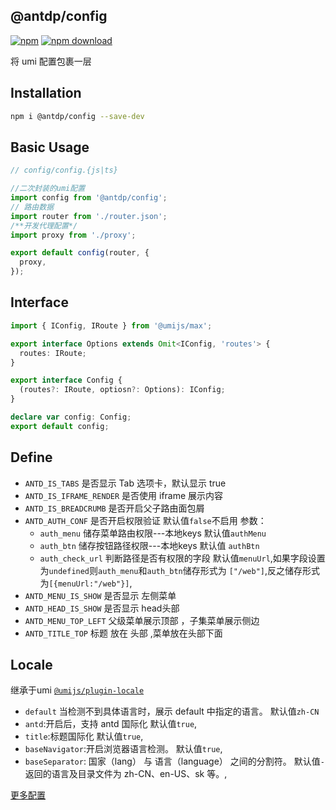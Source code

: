 @antdp/config
---

[![npm](https://img.shields.io/npm/v/@antdp/config.svg?maxAge=3600)](https://www.npmjs.com/package/@antdp/config)
[![npm download](https://img.shields.io/npm/dm/@antdp/config.svg?style=flat)](https://www.npmjs.com/package/@antdp/config)

将 umi 配置包裹一层

## Installation

```bash
npm i @antdp/config --save-dev
```

## Basic Usage

```js
// config/config.{js|ts}

//二次封装的umi配置
import config from '@antdp/config';
// 路由数据
import router from './router.json';
/**开发代理配置*/
import proxy from './proxy';

export default config(router, {
  proxy,
});
```

## Interface

```typescript
import { IConfig, IRoute } from '@umijs/max';

export interface Options extends Omit<IConfig, 'routes'> {
  routes: IRoute;
}

export interface Config {
  (routes?: IRoute, optiosn?: Options): IConfig;
}

declare var config: Config;
export default config;
```

## Define

- `ANTD_IS_TABS` 是否显示 Tab 选项卡，默认显示 true
- `ANTD_IS_IFRAME_RENDER` 是否使用 iframe 展示内容
- `ANTD_IS_BREADCRUMB` 是否开启父子路由面包屑
- `ANTD_AUTH_CONF` 是否开启权限验证 默认值`false`不启用 参数：
  - `auth_menu` 储存菜单路由权限---本地keys 默认值`authMenu`
  - `auth_btn` 储存按钮路径权限---本地keys 默认值 `authBtn`
  - `auth_check_url` 判断路径是否有权限的字段 默认值`menuUrl`,如果字段设置为`undefined`则`auth_menu`和`auth_btn`储存形式为 `["/web"]`,反之储存形式为`[{menuUrl:"/web"}]`,
- `ANTD_MENU_IS_SHOW` 是否显示 左侧菜单
- `ANTD_HEAD_IS_SHOW` 是否显示 head头部 
- `ANTD_MENU_TOP_LEFT` 父级菜单展示顶部 ，子集菜单展示侧边
- `ANTD_TITLE_TOP` 标题 放在 头部 ,菜单放在头部下面

## Locale
继承于umi [`@umijs/plugin-locale`](https://umijs.org/zh-CN/plugins/plugin-locale)
- `default` 当检测不到具体语言时，展示 default 中指定的语言。 默认值`zh-CN`
- `antd`:开启后，支持 antd 国际化 默认值`true`,
- `title`:标题国际化 默认值`true`,
- `baseNavigator`:开启浏览器语言检测。 默认值`true`,
- `baseSeparator`: 国家（lang） 与 语言（language） 之间的分割符。 默认值`-`返回的语言及目录文件为 zh-CN、en-US、sk 等。,

[更多配置](https://umijs.org/docs/api/config)
